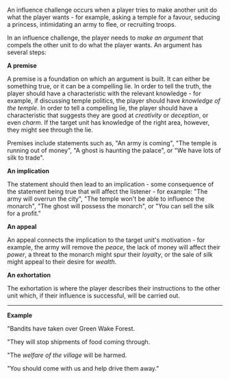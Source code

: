An influence challenge occurs when a player tries to make another unit do what the player wants - for example, asking a temple for a favour, seducing a princess, intimidating an army to flee, or recruiting troops.

In an influence challenge, the player needs to _make an argument_ that compels the other unit to do what the player wants.  An argument has several steps:

**A premise**

A premise is a foundation on which an argument is built.  It can either be something true, or it can be a compelling lie.  In order to tell the truth, the player should have a characteristic with the relevant knowledge - for example, if discussing temple politics, the player should have _knowledge of the temple_.  In order to tell a compelling lie, the player should have a characteristic that suggests they are good at _creativity_ or _deception_, or even _charm_.  If the target unit has knowledge of the right area, however, they might see through the lie.

Premises include statements such as, "An army is coming", "The temple is running out of money", "A ghost is haunting the palace", or "We have lots of silk to trade".


**An implication**

The statement should then lead to an implication - some consequence of the statement being true that will affect the listener - for example: "The army will overrun the city", "The temple won't be able to influence the monarch", "The ghost will possess the monarch", or "You can sell the silk for a profit."

**An appeal**

An appeal connects the implication to the target unit's motivation - for example, the army will remove the _peace_, the lack of money will affect their _power_, a threat to the monarch might spur their _loyalty_, or the sale of silk might appeal to their desire for _wealth_.

**An exhortation**

The exhortation is where the player describes their instructions to the other unit which, if their influence is successful, will be carried out.

---

**Example**

"Bandits have taken over Green Wake Forest.

"They will stop shipments of food coming through.

"The _welfare of the village_ will be harmed.

"You should come with us and help drive them away."